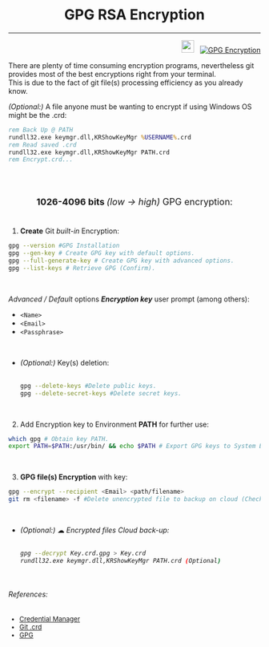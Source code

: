 <div align="center"><h1><b>GPG RSA Encryption</h1></div></b>

---

<div align="right">

[<img width="25px" src="https://upload.wikimedia.org/wikipedia/commons/thumb/1/15/Logo_windows_simples.svg/2280px-Logo_windows_simples.svg.png?f=webp">](https://www.microsoft.com/en-us/windows/) &nbsp; [![GPG Encryption](https://img.shields.io/badge/GPG_Encryption-0093D6?style=flat&amp;logo=gnu-privacy-guard&amp;logoColor=white)](https://www.gnupg.org/)

</div>

There are plenty of time consuming encryption programs, nevertheless git provides most of the best encryptions right from your terminal. <br>
This is due to the fact of git file(s) processing efficiency as you already know. <br>

<i>(Optional:)</i> A file anyone must be wanting to encrypt if using Windows OS might be the .crd: <br>

``` cmd
rem Back Up @ PATH
rundll32.exe keymgr.dll,KRShowKeyMgr %USERNAME%.crd 
rem Read saved .crd
rundll32.exe keymgr.dll,KRShowKeyMgr PATH.crd
rem Encrypt.crd...
```

<br><br>

<div align="center">
    <span style="font-size: 18px;">
    
<b>1026-4096 bits </b><i>(low &rarr; high)</i> GPG encryption: <br><br>
</div>
    </span>

1. <b>Create</b> Git <i>built-in</i> Encryption:

``` bash
gpg --version #GPG Installation
gpg --gen-key # Create GPG key with default options.
gpg --full-generate-key # Create GPG key with advanced options.
gpg --list-keys # Retrieve GPG (Confirm).  
```
<br>

<i>Advanced / Default</i> options <i><b>Encryption key</i></b> user prompt (among others): <br>

+ `<Name>`
+ `<Email>`
+ `<Passphrase>`

<br>

+ <i>(Optional:)</i> Key(s) deletion: <br><br>

    ``` bash
    gpg --delete-keys #Delete public keys.
    gpg --delete-secret-keys #Delete secret keys.
    ```

</i>
<br>

2. Add Encryption key to Environment <b>PATH</b> for further use:

``` bash
which gpg # Obtain key PATH.
export PATH=$PATH:/usr/bin/ && echo $PATH # Export GPG keys to System Env & confirm.   
```

<br>

3. <b>GPG file(s) Encryption</b> with key:

``` bash
gpg --encrypt --recipient <Email> <path/filename>
git rm <filename> -f #Delete unencrypted file to backup on cloud (Check local/remote .git).
```

<br>

+ <i>(Optional:)</i> &#9729;<i> Encrypted files Cloud back-up: <br><br>

    ``` bash
    gpg --decrypt Key.crd.gpg > Key.crd
    rundll32.exe keymgr.dll,KRShowKeyMgr PATH.crd (Optional) 
    ```
    
</i>
<br>

###### References:

<font size="2">

+ [Credential Manager](https://github.com/microsoft/Git-Credential-Manager-for-Windows)<br>
+ [Git .crd](https://github.com/microsoft/Git-Credential-Manager-for-Windows)<br>
+ [GPG](https://www.gnupg.org)<br>
</font>


